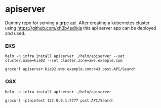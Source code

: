 # apiserver

Dummy repo for serving a grpc api. After creating a kubernetes cluster using
https://github.com/xh3b4sd/kia this api server app can be deployed and used.



### EKS

```
helm -n infra install apiserver ./helm/apiserver --set cluster.name=kia02 --set cluster.zone=aws.example.com
```

```
grpcurl apiserver.kia02.aws.example.com:443 post.API/Search
```



### OSX

```
helm -n infra install apiserver ./helm/apiserver
```

```
grpcurl -plaintext 127.0.0.1:7777 post.API/Search
```
